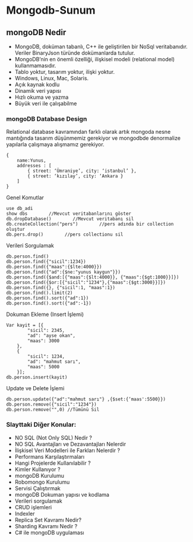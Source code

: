 # Mongodb-Sunum
## mongoDB Nedir
 - MongoDB, doküman tabanlı, C++ ile geliştirilen bir NoSql veritabanıdır. Veriler BinaryJson türünde dokümanlarda tutulur.
 - MongoDB’nin en önemli özelliği, ilişkisel modeli (relational model) kullanmamasıdır.
 - Tablo yoktur, tasarım yoktur, ilişki yoktur.
 - Windows, Linux, Mac, Solaris.
 - Açık kaynak kodlu
 - Dinamik veri yapısı
 - Hızlı okuma ve yazma
 - Büyük veri ile çalışabilme 
 
### mongoDB Database Design
Relational database kavramından farklı olarak artık mongoda nesne mantığında tasarım düşünmemiz gerekiyor ve mongodbde denormalize yapılarla çalışmaya alışmamız gerekiyor.
```
{
    name:Yunus,
    addresses : [
        { street: ‘Ümraniye’, city: ‘istanbul’ },
        { street: ‘kızılay’, city: ‘Ankara }
    ]
}
```

Genel Komutlar
```
use db_adi
show dbs        //Mevcut veritabanlarını göster
db.dropDatabase()        //Mevcut veritabanı sil
db.createCollection("pers")        //pers adında bir collection oluştur
db.pers.drop()        //pers collectionu sil
```


Verileri Sorgulamak
```
db.person.find()
db.person.find({"sicil":1234})
db.person.find({"maas":{$lte:4000}})
db.person.find({"ad":{$ne:"yunus kaygun"}})
db.person.find({$and:[{"maas":{$lt:4000}}, {"maas":{$gt:1000}}]})
db.person.find({$or:[{"sicil":"1234"},{"maas":{$gt:3000}}]})
db.person.find({}, {"sicil":1, "maas":1})
db.person.find().limit(2)
db.person.find().sort({"ad":1})
db.person.find().sort({"ad":-1})
```


Dokuman Ekleme (Insert İşlemi)
```
Var kayit = [{
        "sicil": 2345,
        "ad": "ayse okan",
        "maas": 3000
    },
    {
        "sicil": 1234,
        "ad": "mahmut sarı",
        "maas": 5000
    }];
db.person.insert(kayit)
```


Update ve Delete İşlemi
```
db.person.update({"ad":"mahmut sarı"} ,{$set:{‘maas':5500}})
db.person.remove({"sicil":"1234"})
db.person.remove("",0) //Tümünü Sil
```


### Slayttaki Diğer Konular:
- NO SQL (Not Only SQL) Nedir ?
- NO SQL Avantajları ve Dezavantajları Nelerdir
- İlişkisel Veri Modelleri ile Farkları Nelerdir ?
- Performans Karşılaştırmaları
- Hangi Projelerde Kullanılabilir ?
- Kimler Kullanıyor ?
- mongoDB Kurulumu
- Robomongo Kurulumu
- Servisi Çalıştırmak
- mongoDB Dokuman yapısı ve kodlama
- Verileri sorgulamak
- CRUD işlemleri
- Indexler
- Replica Set Kavramı Nedir?
- Sharding Kavramı Nedir ?
- C# ile mongoDB uygulaması


